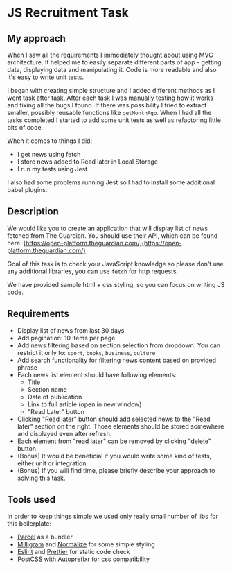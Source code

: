 # JS Recruitment Task

## My approach

When I saw all the requirements I immediately thought about using MVC architecture. It helped me to easily separate different parts of app - getting data, displaying data and manipulating it. Code is more readable and also it's easy to write unit tests.

I began with creating simple structure and I added different methods as I went task after task. After each task I was manually testing how it works and fixing all the bugs I found. If there was possibility I tried to extract smaller, possibly reusable functions like `getMonthAgo`. When I had all the tasks completed I started to add some unit tests as well as refactoring little bits of code.

When it comes to things I did:

- I get news using fetch
- I store news added to Read later in Local Storage
- I run my tests using Jest

I also had some problems running Jest so I had to install some additional babel plugins.

## Description

We would like you to create an application that will display list of news fetched from The Guardian. You should use their API, which can be found here: [https://open-platform.theguardian.com/](https://open-platform.theguardian.com/)

Goal of this task is to check your JavaScript knowledge so please don't use any additional libraries, you can use `fetch` for http requests.

We have provided sample html + css styling, so you can focus on writing JS code.

## Requirements

- Display list of news from last 30 days
- Add pagination: 10 items per page
- Add news filtering based on section selection from dropdown. You can restrict it only to: `sport`, `books`, `business`, `culture`
- Add search functionality for filtering news content based on provided phrase
- Each news list element should have following elements:
  - Title
  - Section name
  - Date of publication
  - Link to full article (open in new window)
  - "Read Later" button
- Clicking "Read later" button should add selected news to the "Read later" section on the right. Those elements should be stored somewhere and displayed even after refresh.
- Each element from "read later" can be removed by clicking "delete" button
- (Bonus) It would be beneficial if you would write some kind of tests, either unit or integration
- (Bonus) If you will find time, please briefly describe your approach to solving this task.

## Tools used

In order to keep things simple we used only really small number of libs for this boilerplate:

- [Parcel](https://en.parceljs.org) as a bundler
- [Milligram](https://milligram.io/) and [Normalize](https://necolas.github.io/normalize.css/) for some simple styling
- [Eslint](https://eslint.org/) and [Prettier](https://prettier.io/) for static code check
- [PostCSS](https://postcss.org/) with [Autoprefixr](https://autoprefixer.github.io/) for css compatibility

